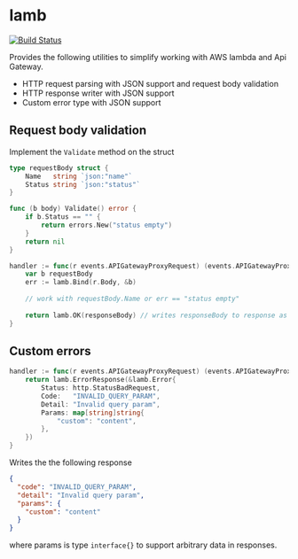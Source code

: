 # lamb

[![Build Status](https://travis-ci.org/musitude/lamb.svg?branch=master)](https://travis-ci.org/musitude/lamb)

Provides the following utilities to simplify working with AWS lambda and Api Gateway.

* HTTP request parsing with JSON support and request body validation
* HTTP response writer with JSON support
* Custom error type with JSON support

## Request body validation

Implement the `Validate` method on the struct

```go
type requestBody struct {
	Name   string `json:"name"`
	Status string `json:"status"`
}

func (b body) Validate() error {
	if b.Status == "" {
		return errors.New("status empty")
	}
	return nil
}

handler := func(r events.APIGatewayProxyRequest) (events.APIGatewayProxyResponse, error) {
	var b requestBody
	err := lamb.Bind(r.Body, &b)
	
	// work with requestBody.Name or err == "status empty"
	
	return lamb.OK(responseBody) // writes responseBody to response as JSON with 200 status code 
}
```

## Custom errors

```go
handler := func(r events.APIGatewayProxyRequest) (events.APIGatewayProxyResponse, error) {
	return lamb.ErrorResponse(&lamb.Error{
		Status: http.StatusBadRequest,
		Code:   "INVALID_QUERY_PARAM",
		Detail: "Invalid query param",
		Params: map[string]string{
			"custom": "content",
		},
	})
}
```

Writes the the following response

```json
{
  "code": "INVALID_QUERY_PARAM",
  "detail": "Invalid query param",
  "params": {
    "custom": "content"
  }
}
```

where params is type `interface{}` to support arbitrary data in responses.
